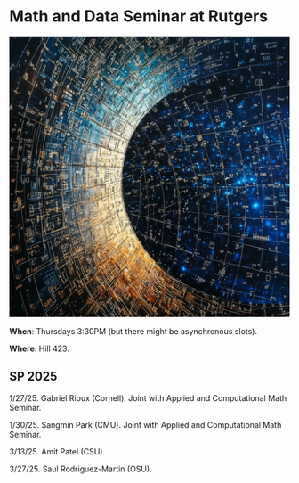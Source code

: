 # Math and Data Seminar at Rutgers

![screenshot](./mad.png)

**When**: Thursdays 3:30PM (but there might be asynchronous slots).

**Where**: Hill 423.

## SP 2025

1/27/25. Gabriel Rioux (Cornell). Joint with Applied and Computational Math Seminar.

1/30/25. Sangmin Park (CMU). Joint with Applied and Computational Math Seminar.

3/13/25. Amit Patel (CSU).

3/27/25. Saul Rodriguez-Martin (OSU).



